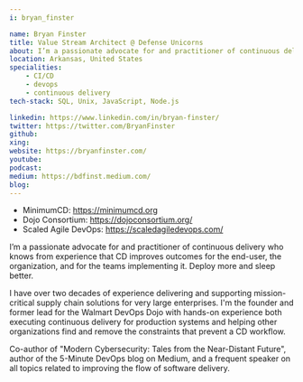 ```yaml
---
i: bryan_finster

name: Bryan Finster
title: Value Stream Architect @ Defense Unicorns
about: I’m a passionate advocate for and practitioner of continuous delivery
location: Arkansas, United States
specialities:
    - CI/CD
    - devops
    - continuous delivery
tech-stack: SQL, Unix, JavaScript, Node.js

linkedin: https://www.linkedin.com/in/bryan-finster/
twitter: https://twitter.com/BryanFinster
github: 
xing: 
website: https://bryanfinster.com/
youtube: 
podcast: 
medium: https://bdfinst.medium.com/
blog: 
---
```


- MinimumCD: https://minimumcd.org
- Dojo Consortium: https://dojoconsortium.org/
- Scaled Agile DevOps: https://scaledagiledevops.com/

I’m a passionate advocate for and practitioner of continuous delivery who knows from experience that CD improves outcomes for the end-user, the organization, and for the teams implementing it. Deploy more and sleep better.

I have over two decades of experience delivering and supporting mission-critical supply chain solutions for very large enterprises. I'm the founder and former lead for the Walmart DevOps Dojo with hands-on experience both executing continuous delivery for production systems and helping other organizations find and remove the constraints that prevent a CD workflow.

Co-author of "Modern Cybersecurity: Tales from the Near-Distant Future", author of the 5-Minute DevOps blog on Medium, and a frequent speaker on all topics related to improving the flow of software delivery.